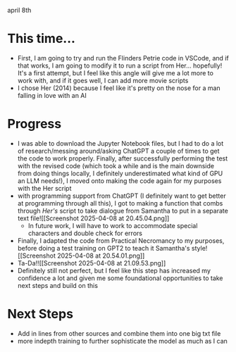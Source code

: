 april 8th
# This time...
- First, I am going to try and run the Flinders Petrie code in VSCode, and if that works, I am going to modify it to run a script from Her... hopefully! It's a first attempt, but I feel like this angle will give me a lot more to work with, and if it goes well, I can add more movie scripts
- I chose Her (2014) because I feel like it's pretty on the nose for a man falling in love with an AI

# Progress
- I was able to download the Jupyter Notebook files, but I had to do a lot of research/messing around/asking ChatGPT a couple of times to get the code to work properly. Finally, after successfully performing the test with the revised code (which took a while and is the main downside from doing things locally, I definitely underestimated what kind of GPU an LLM needs!), I moved onto making the code again for my purposes with the Her script
- with programming support from ChatGPT  (I definitely want to get better at programming through all this), I got to making a function that combs through *Her's* script to take dialogue from Samantha to put in a separate text file![[Screenshot 2025-04-08 at 20.45.04.png]]
	- In future work, I will have to work to accommodate special characters and double check for errors
- Finally, I adapted the code from Practical Necromancy to my purposes, before doing a test training on GPT2 to teach it Samantha's style![[Screenshot 2025-04-08 at 20.54.01.png]]
- Ta-Da!![[Screenshot 2025-04-08 at 21.09.53.png]]
- Definitely still not perfect, but I feel like this step has increased my confidence a lot and given me some foundational opportunities to take next steps and build on this

# Next Steps
- Add in lines from other sources and combine them into one big txt file
- more indepth training to further sophisticate the model as much as I can